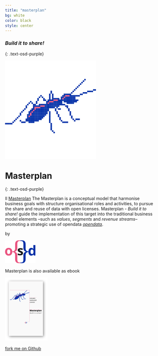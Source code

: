 ```yaml
---
title: "masterplan"
bg: white
color: black
style: center
---
```



### *Build it to share!*
{: .text-osd-purple}

<span class="fa-stack subtlecircle" style="font-size:100px; background:rgba(255,255,255,1)">
  <img src="img/projectopendata_logo.svg">
</span>

# Masterplan
{: .text-osd-purple}


Il [Masterplan](https://en.wikipedia.org/wiki/Strategic_planning) The Masterplan is a conceptual model that harmonise business goals with structure organisational roles and activities, to pursue the share and reuse of data with open licenses. Masterplan *- Build it to share!* guide the implementation of this target into the traditional business model elements –such as *values*, *segments* and *revenue streams*– promoting a strategic use of opendata [*opendata*](http://opendatahandbook.org/guide/it/).

by

[![opensensorsdata logo](img/osd_logo.svg)](http://www.opensensorsdata.it)

Masterplan is also available as ebook

[![Copertina Masterplan](ebook/img_ebook/cover_icon_mini.png)](#ebook)



<span id="forkongithub">
  <a href="{{ site.source_link }}" class="bg-osd-purple">
    <i class="fa fa-github"></i> fork me on Github
  </a>
</span>

